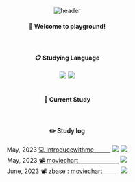 <div align="center"> 

![header](https://capsule-render.vercel.app/api?type=cylinder&color=000000&height=150&section=header&text=verdantjuly&fontColor=ffffff&fontSize=70&animation=fadeIn&fontAlignY=55&desc=%20&descAlignY=62&descAlign=62)
  
####  :wave: Welcome to playground!
  
   <br/>
  
####  :clipboard: Studying Language
  
<img src="https://img.shields.io/badge/JavaScript-F7DF1E?style=for-the-badge&logo=JavaScript&logoColor=white">
<img src="https://img.shields.io/badge/node.js-339933?style=for-the-badge&logo=Node.js&logoColor=white">
 
   <br/>
   <br/>
  
#### 📌 Current Study

   
</br>
  
#### :pencil2: Study log


   May, 2023 [💻 introducewithmeㅤㅤㅤ](https://github.com/verdantjuly/codingwithme)
    <img src="https://i.postimg.cc/m2MZxMpT/python-logo-only.png"> <img src="https://i.postimg.cc/fR98fWb2/2023-05-22-11-55-16.png">  
   May, 2023 [📽️ moviechart ㅤㅤㅤㅤㅤㅤㅤ](https://github.com/verdantjuly/moviechart)
    <img src="https://i.postimg.cc/fR98fWb2/2023-05-22-11-55-16.png">  
   June, 2023 [📽️ zbase : moviechartㅤㅤㅤ](https://github.com/verdantjuly/zbase)
   <img src="https://i.postimg.cc/fR98fWb2/2023-05-22-11-55-16.png"></p> 
   

</div>












